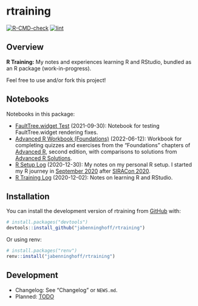
<!-- README.md is generated from README.Rmd. Please edit that file -->

# rtraining

<!-- badges: start -->

[![R-CMD-check](https://github.com/jabenninghoff/rtraining/workflows/R-CMD-check/badge.svg)](https://github.com/jabenninghoff/rtraining/actions)
[![lint](https://github.com/jabenninghoff/rtraining/workflows/lint/badge.svg)](https://github.com/jabenninghoff/rtraining/actions)
<!-- badges: end -->

## Overview

**R Training:** My notes and experiences learning R and RStudio, bundled
as an R package (work-in-progress).

Feel free to use and/or fork this project!

## Notebooks

Notebooks in this package:

-   [FaultTree.widget
    Test](https://jabenninghoff.github.io/rtraining/FaultTree.html)
    (2021-09-30): Notebook for testing FaultTree.widget rendering fixes.
-   [Advanced R Workbook
    (Foundations)](https://jabenninghoff.github.io/rtraining/advanced-r-1.html)
    (2022-06-12): Workbook for completing quizzes and exercises from the
    “Foundations” chapters of [Advanced
    R](https://adv-r.hadley.nz/index.html), second edition, with
    comparisons to solutions from [Advanced R
    Solutions](https://advanced-r-solutions.rbind.io).
-   [R Setup
    Log](https://jabenninghoff.github.io/rtraining/r-setup-log.html)
    (2020-12-30): My notes on my personal R setup. I started my R
    journey in [September
    2020](https://www.information-safety.org/2020/09/11/working-with-r/)
    after [SIRACon 2020](https://societyinforisk.org/event-3899786).
-   [R Training
    Log](https://jabenninghoff.github.io/rtraining/r-training-log.html)
    (2020-12-02): Notes on learning R and RStudio.

## Installation

You can install the development version of rtraining from
[GitHub](https://github.com/) with:

``` r
# install.packages("devtools")
devtools::install_github("jabenninghoff/rtraining")
```

Or using renv:

``` r
# install.packages("renv")
renv::install("jabenninghoff/rtraining")
```

## Development

-   Changelog: See “Changelog” or `NEWS.md`.
-   Planned: [TODO](TODO.md)

